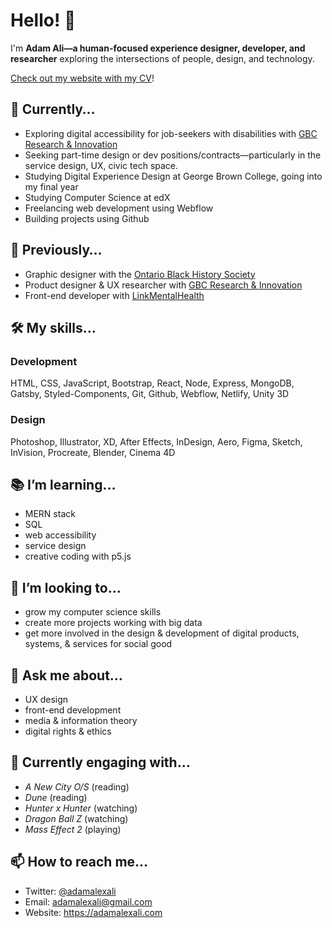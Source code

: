 # Hello! 👋

I'm **Adam Ali—a human-focused experience designer, developer, and researcher** exploring the intersections of people, design, and technology.

[Check out my website with my CV](https://adamalexali.com/)!

## 🌱 Currently…

- Exploring digital accessibility for job-seekers with disabilities with [GBC Research & Innovation](https://www.georgebrown.ca/about/office-of-research-innovation)
- Seeking part-time design or dev positions/contracts—particularly in the service design, UX, civic tech space.
- Studying Digital Experience Design at George Brown College, going into my final year
- Studying Computer Science at edX
- Freelancing web development using Webflow
- Building projects using Github

## 🌲 Previously…

- Graphic designer with the [Ontario Black History Society](https://blackhistorysociety.ca/)
- Product designer & UX researcher with [GBC Research & Innovation](https://www.georgebrown.ca/about/office-of-research-innovation)
- Front-end developer with [LinkMentalHealth](https://www.linkmentalhealth.com/)

## 🛠 My skills…

### Development

HTML, CSS, JavaScript, Bootstrap, React, Node, Express, MongoDB, Gatsby, Styled-Components, Git, Github, Webflow, Netlify, Unity 3D

### Design

Photoshop, Illustrator, XD, After Effects, InDesign, Aero, Figma, Sketch, InVision, Procreate, Blender, Cinema 4D

## 📚 I’m learning…

- MERN stack
- SQL
- web accessibility
- service design
- creative coding with p5.js

## 🔭 I’m looking to…

- grow my computer science skills
- create more projects working with big data
- get more involved in the design & development of digital products, systems, & services for social good

## 💬 Ask me about…

- UX design
- front-end development
- media & information theory
- digital rights & ethics

## 🤖 Currently engaging with…

- _A New City O/S_ (reading)
- _Dune_ (reading)
- _Hunter x Hunter_ (watching)
- _Dragon Ball Z_ (watching)
- _Mass Effect 2_ (playing)

## 📫 How to reach me…

- Twitter: [@adamalexali](https://twitter.com/adamalexali)
- Email: [adamalexali@gmail.com](mailto:adamalexali@gmail.com)
- Website: https://adamalexali.com
